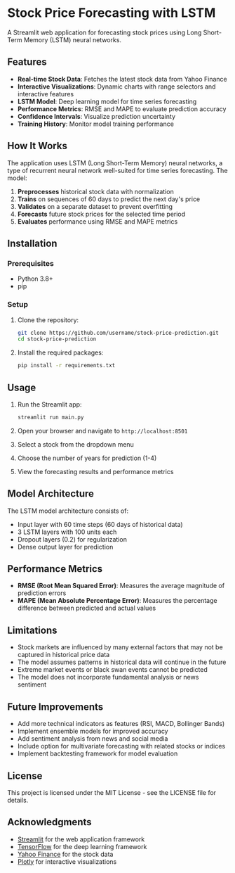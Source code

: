 # Stock Price Forecasting with LSTM

A Streamlit web application for forecasting stock prices using Long Short-Term Memory (LSTM) neural networks.

## Features

- **Real-time Stock Data**: Fetches the latest stock data from Yahoo Finance
- **Interactive Visualizations**: Dynamic charts with range selectors and interactive features
- **LSTM Model**: Deep learning model for time series forecasting
- **Performance Metrics**: RMSE and MAPE to evaluate prediction accuracy
- **Confidence Intervals**: Visualize prediction uncertainty
- **Training History**: Monitor model training performance

## How It Works

The application uses LSTM (Long Short-Term Memory) neural networks, a type of recurrent neural network well-suited for time series forecasting. The model:

1. **Preprocesses** historical stock data with normalization
2. **Trains** on sequences of 60 days to predict the next day's price
3. **Validates** on a separate dataset to prevent overfitting
4. **Forecasts** future stock prices for the selected time period
5. **Evaluates** performance using RMSE and MAPE metrics

## Installation

### Prerequisites

- Python 3.8+
- pip

### Setup

1. Clone the repository:
   ```bash
   git clone https://github.com/username/stock-price-prediction.git
   cd stock-price-prediction
   ```

2. Install the required packages:
   ```bash
   pip install -r requirements.txt
   ```

## Usage

1. Run the Streamlit app:
   ```bash
   streamlit run main.py
   ```

2. Open your browser and navigate to `http://localhost:8501`

3. Select a stock from the dropdown menu

4. Choose the number of years for prediction (1-4)

5. View the forecasting results and performance metrics

## Model Architecture

The LSTM model architecture consists of:

- Input layer with 60 time steps (60 days of historical data)
- 3 LSTM layers with 100 units each
- Dropout layers (0.2) for regularization
- Dense output layer for prediction

## Performance Metrics

- **RMSE (Root Mean Squared Error)**: Measures the average magnitude of prediction errors
- **MAPE (Mean Absolute Percentage Error)**: Measures the percentage difference between predicted and actual values

## Limitations

- Stock markets are influenced by many external factors that may not be captured in historical price data
- The model assumes patterns in historical data will continue in the future
- Extreme market events or black swan events cannot be predicted
- The model does not incorporate fundamental analysis or news sentiment

## Future Improvements

- Add more technical indicators as features (RSI, MACD, Bollinger Bands)
- Implement ensemble models for improved accuracy
- Add sentiment analysis from news and social media
- Include option for multivariate forecasting with related stocks or indices
- Implement backtesting framework for model evaluation

## License

This project is licensed under the MIT License - see the LICENSE file for details.

## Acknowledgments

- [Streamlit](https://streamlit.io/) for the web application framework
- [TensorFlow](https://www.tensorflow.org/) for the deep learning framework
- [Yahoo Finance](https://finance.yahoo.com/) for the stock data
- [Plotly](https://plotly.com/) for interactive visualizations
